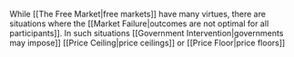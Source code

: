 While [[The Free Market|free markets]] have many virtues, there are situations where the [[Market Failure|outcomes are not optimal for all participants]]. In such situations [[Government Intervention|governments may impose]] [[Price Ceiling|price ceilings]] or [[Price Floor|price floors]]
